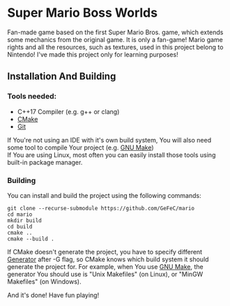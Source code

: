 # **Super Mario Boss Worlds**
Fan-made game based on the first Super Mario Bros. game, which extends some mechanics from the original game.
It is only a fan-game! Mario game rights and all the resources, such as textures, used in this project belong to Nintendo! I've made this project only for learning purposes!

## Installation And Building
### Tools needed:
* C++17 Compiler (e.g. g++ or clang)
* [CMake](https://cmake.org/)
* [Git](https://git-scm.com/)

If You're not using an IDE with it's own build system, You will also need some tool to compile Your project (e.g. [GNU Make](https://www.gnu.org/software/make/))<br>
If You are using Linux, most often you can easily install those tools using built-in package manager.

### Building
You can install and build the project using the following commands:
```
git clone --recurse-submodule https://github.com/GeFeC/mario
cd mario
mkdir build
cd build
cmake ..
cmake --build .
```
If CMake doesn't generate the project, you have to specify different [Generator](https://cmake.org/cmake/help/latest/manual/cmake-generators.7.html) after -G flag, so CMake knows which build system it should generate the project for. For example, when You use [GNU Make](https://www.gnu.org/software/make/), the generator You should use is "Unix Makefiles" (on Linux), or "MinGW Makefiles" (on Windows).

And it's done! Have fun playing!
